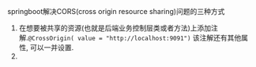 springboot解决CORS(cross origin resource sharing)问题的三种方式
1. 在想要被共享的资源(也就是后端业务控制层类或者方法)上添加注解.`@CrossOrigin( value = "http://localhost:9091")` 该注解还有其他属性, 可以一并设置.
2. 